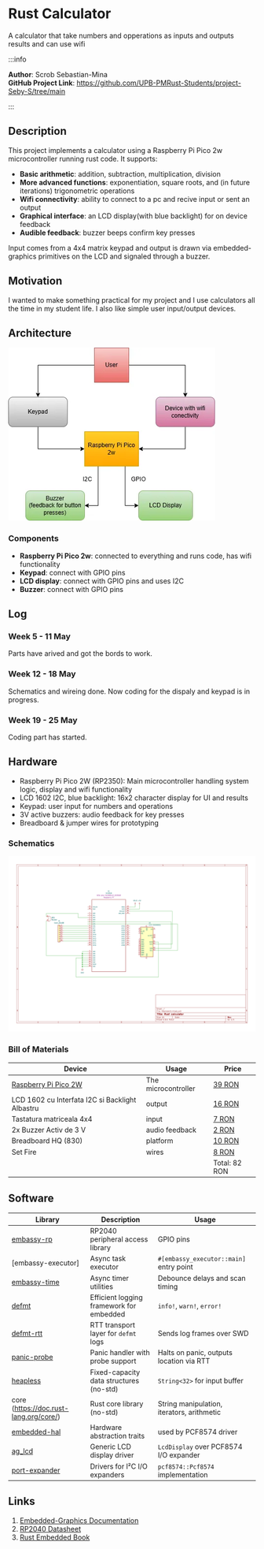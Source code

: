 # Rust Calculator
A calculator that take numbers and opperations as inputs and outputs results and can use wifi

:::info 

**Author**: Scrob Sebastian-Mina \
**GitHub Project Link**: https://github.com/UPB-PMRust-Students/project-Seby-S/tree/main

:::

## Description

This project implements a calculator using a Raspberry Pi Pico 2w microcontroller running rust code.
It supports:

- **Basic arithmetic**: addition, subtraction, multiplication, division  
- **More advanced functions**: exponentiation, square roots, and (in future iterations) trigonometric operations  
- **Wifi connectivity**: ability to connect to a pc and recive input or sent an output  
- **Graphical interface**: an LCD display(with blue backlight) for on device feedback  
- **Audible feedback**: buzzer beeps confirm key presses

Input comes from a 4x4 matrix keypad and output is drawn via embedded-graphics primitives on the LCD and signaled through a buzzer.


## Motivation

I wanted to make something practical for my project and I use calculators all the time in my student life. I also like simple user input/output devices.

## Architecture 

![Schematic diagram](arc.webp)

### Components

- **Raspberry Pi Pico 2w**: connected to everything and runs code, has wifi functionality
- **Keypad**: connect with GPIO pins
- **LCD display**: connect with GPIO pins and uses I2C
- **Buzzer**: connect with GPIO pins


## Log

<!-- write every week your progress here -->

### Week 5 - 11 May
Parts have arived and got the bords to work.

### Week 12 - 18 May
Schematics and wireing done. Now coding for the dispaly and keypad is in progress.

### Week 19 - 25 May
Coding part has started.

## Hardware
- Raspberry Pi Pico 2W (RP2350): Main microcontroller handling system logic, display and wifi functionality  
- LCD 1602 I2C, blue backlight: 16x2 character display for UI and results  
- Keypad: user input for numbers and operations  
- 3V active buzzers: audio feedback for key presses  
- Breadboard & jumper wires for prototyping


### Schematics

![Schematic diagram2](MAproject1.svg)

### Bill of Materials

<!-- Fill out this table with all the hardware components that you might need.

The format is 
```
| [Device](link://to/device) | This is used ... | [price](link://to/store) |

```

-->

| Device | Usage | Price |
|--------|--------|-------|
| [Raspberry Pi Pico 2W](https://www.raspberrypi.com/documentation/microcontrollers/raspberry-pi-pico.html)  | The microcontroller | [39 RON](https://www.optimusdigital.ro/en/raspberry-pi-boards/13327-raspberry-pi-pico-2-w.html)  |
| LCD 1602 cu Interfata I2C si Backlight Albastru | output | [16 RON](https://www.optimusdigital.ro/ro/optoelectronice-lcd-uri/2894-lcd-cu-interfata-i2c-si-backlight-albastru.html) |
| Tastatura matriceala 4x4 | input | [7 RON](https://www.optimusdigital.ro/ro/senzori-senzori-de-atingere/470-tastatura-matriceala-4x4-cu-conector-pin-de-tip-mama.html) |
| 2x Buzzer Activ de 3 V | audio feedback | [2 RON](https://www.optimusdigital.ro/ro/audio-buzzere/635-buzzer-activ-de-3-v.html) |
| Breadboard HQ (830) | platform | [10 RON](https://www.optimusdigital.ro/en/breadboards/8-breadboard-hq-830-points.html) |
| Set Fire | wires | [8 RON](https://www.optimusdigital.ro/ro/fire-fire-mufate/12-set-de-cabluri-pentru-breadboard.html) |
|||Total: 82 RON |

## Software

| Library | Description | Usage |
|---------|-------------|-------|
| [embassy-rp](https://docs.embassy.dev/embassy-rp/git/rp2040/index.html) | RP2040 peripheral access library | GPIO pins |
| [embassy-executor] | Async task executor | `#[embassy_executor::main]` entry point |
| [embassy-time](https://docs.rs/embassy-time/latest/embassy_time/) | Async timer utilities | Debounce delays and scan timing |
| [defmt](https://docs.rs/defmt/latest/defmt/) | Efficient logging framework for embedded | `info!`, `warn!`, `error!`|
| [defmt-rtt](https://docs.rs/defmt-rtt/latest/defmt_rtt/) | RTT transport layer for `defmt` logs | Sends log frames over SWD |
| [panic-probe](https://docs.rs/crate/panic-probe/latest/features) | Panic handler with probe support | Halts on panic, outputs location via RTT |
| [heapless](https://docs.rs/heapless/latest/heapless/) | Fixed-capacity data structures (no-std) | `String<32>` for input buffer |
| core (https://doc.rust-lang.org/core/) | Rust core library (no-std) | String manipulation, iterators, arithmetic |
| [embedded-hal](https://docs.rs/embedded-hal/latest/embedded_hal/) | Hardware abstraction traits | used by PCF8574 driver |
| [ag_lcd](https://docs.rs/ag-lcd/latest/ag_lcd/) | Generic LCD display driver | `LcdDisplay` over PCF8574 I/O expander |
| [port-expander](https://docs.rs/port-expander/latest/port_expander/) | Drivers for I²C I/O expanders | `pcf8574::Pcf8574` implementation |


## Links

<!-- Add a few links that inspired you and that you think you will use for your project -->

1. [Embedded-Graphics Documentation](https://github.com/embedded-graphics/embedded-graphics)  
2. [RP2040 Datasheet](https://datasheets.raspberrypi.com/rp2040/rp2040-datasheet.pdf)  
3. [Rust Embedded Book](https://docs.rust-embedded.org/book/)



